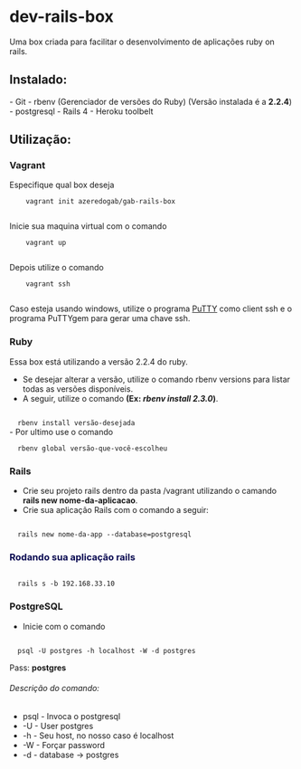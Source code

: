 # dev-rails-box
Uma box criada para facilitar o desenvolvimento de aplicações ruby on rails. 

<h2>Instalado:</h2>
  - Git 
  - rbenv (Gerenciador de versões do Ruby) (Versão instalada é a <b>2.2.4</b>)
  - postgresql
  - Rails 4
  - Heroku toolbelt

<h2>Utilização: </h2>

<h3> Vagrant </h3>

<p>
  Especifique qual box deseja <br>
  <code>
    vagrant init azeredogab/gab-rails-box
  </code>
</p>

<p>
  Inicie sua maquina virtual com o comando <br>
  <code>
    vagrant up
  </code>
</p>

<p>
  Depois utilize o comando <br>
  <code>
    vagrant ssh
  </code>
</p>

<p>
  Caso esteja usando windows, utilize o programa <a href="http://www.chiark.greenend.org.uk/~sgtatham/putty/download.html" target="_blank">PuTTY</a> como client ssh e o programa PuTTYgem para gerar uma chave ssh. 
</p>

<h3>Ruby </h3>

Essa box está utilizando a versão 2.2.4 do ruby. 
- Se desejar alterar a versão, utilize o comando rbenv versions para listar todas as versões disponíveis. 
- A seguir, utilize o comando <b>(Ex: <i>rbenv install 2.3.0</i>)</b>. <br> 
<code>
  rbenv install versão-desejada
</code> 
- Por ultimo use o comando <br>
<code>
  rbenv global versão-que-você-escolheu
</code>

<h3>Rails </h3>

- Crie seu projeto rails dentro da pasta /vagrant utilizando o camando <b>rails new nome-da-aplicacao</b>.
- Crie sua aplicação Rails com o comando a seguir: 
 
<code>
  rails new nome-da-app --database=postgresql
</code>

<h3 style="color:#0A0B52;">Rodando sua aplicação rails</h3>

<code>
  rails s -b 192.168.33.10
</code>

<h3>PostgreSQL</h3>

- Inicie com o comando <br>
<code>
  psql -U postgres -h localhost -W -d postgres
</code>

Pass: <b>postgres</b>

<h6>Descrição do comando: </h6>

- psql  - Invoca o postgresql
- -U    - User postgres
- -h    - Seu host, no nosso caso é localhost
- -W    - Forçar password
- -d    - database -> postgres





